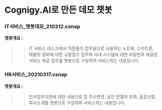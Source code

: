 # Cognigy.AI로 만든 데모 챗봇

### IT서비스_챗봇데모_210312.csnap
**챗봇개요 :** 
>> IT 서비스 데스크에서 직원들이 업무용으로 사용하는 노트북, 스마트폰, 태블릿 장비에 대한 고장접수 업무와 
>> 사내 시스템에 대한 비밀번호 재설정 서비스 제공 업무를 챗봇으로 구성하여 서비스하는 내용입니다.

### HR서비스_20210317.csnap
**챗봇개요 :** 
>> 인사업무지원에 대한 내용으로 집 주소변경, 남은 연월차 조회, 출장신청, 회사소개를 챗봇으로 구성하여 서비스하는 내용입니다.